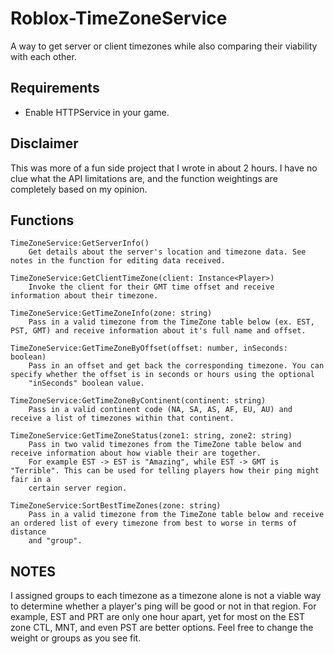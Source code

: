 # Roblox-TimeZoneService
A way to get server or client timezones while also comparing their viability with each other.

## Requirements
- Enable HTTPService in your game.

## Disclaimer
This was more of a fun side project that I wrote in about 2 hours. I have no clue what the API limitations are, and the function weightings are completely based on my opinion.

## Functions
    TimeZoneService:GetServerInfo()
        Get details about the server's location and timezone data. See notes in the function for editing data received.

    TimeZoneService:GetClientTimeZone(client: Instance<Player>)
        Invoke the client for their GMT time offset and receive information about their timezone.

    TimeZoneService:GetTimeZoneInfo(zone: string)
        Pass in a valid timezone from the TimeZone table below (ex. EST, PST, GMT) and receive information about it's full name and offset.

    TimeZoneService:GetTimeZoneByOffset(offset: number, inSeconds: boolean)
        Pass in an offset and get back the corresponding timezone. You can specify whether the offset is in seconds or hours using the optional
        "inSeconds" boolean value.

    TimeZoneService:GetTimeZoneByContinent(continent: string)
        Pass in a valid continent code (NA, SA, AS, AF, EU, AU) and receive a list of timezones within that continent.

    TimeZoneService:GetTimeZoneStatus(zone1: string, zone2: string)
        Pass in two valid timezones from the TimeZone table below and receive information about how viable their are together. 
        For example EST -> EST is "Amazing", while EST -> GMT is "Terrible". This can be used for telling players how their ping might fair in a
        certain server region.

    TimeZoneService:SortBestTimeZones(zone: string)
        Pass in a valid timezone from the TimeZone table below and receive an ordered list of every timezone from best to worse in terms of distance
        and "group".

## NOTES
I assigned groups to each timezone as a timezone alone is not a viable way to determine whether a player's ping will be good or not in that region. For example, EST and PRT are only one hour apart, yet for most on the EST zone CTL, MNT, and even PST are better options. Feel free to change the weight or groups as you see fit.